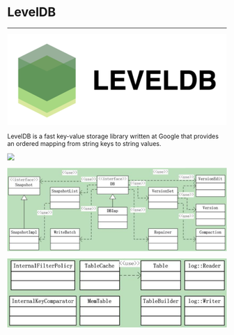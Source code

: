 # LevelDB

-----

![](assets/leveldb_icon_09_26.png)

LevelDB is a fast key-value storage library written at Google that provides an ordered mapping from string keys to string values.   

![](https://img.shields.io/badge/database-C%2B%2B-green.svg)


![](assets/leveldb_UML_10_01.png)

![](assets/leveldb_UML2_10_01.png)

